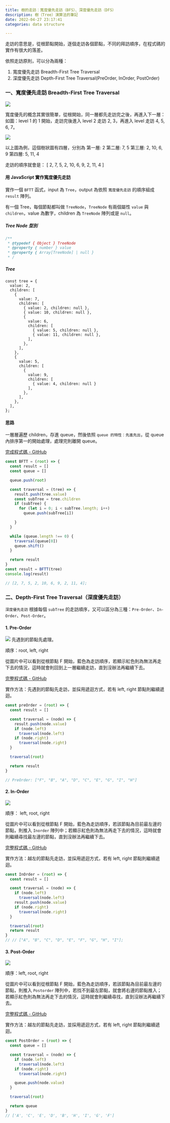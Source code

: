 ```yaml
---
title: 樹的走訪：寬度優先走訪（BFS）、深度優先走訪（DFS）
description: 樹（Tree）演算法的筆記
date: 2022-04-27 23:17:41
categories: data structure

---
```


走訪的意思是，從根節點開始，逐個走訪各個節點，不同的拜訪順序，在程式碼的實作有很大的落差。

依照走訪原則，可以分為兩種：

1. 寬度優先走訪 Breadth-First Tree Traversal
2. 深度優先走訪 Depth-First Tree Traversal(PreOrder, InOrder, PostOrder)

### **一、寬度優先走訪 Breadth-First Tree Traversal**

![](https://res.cloudinary.com/practicaldev/image/fetch/s--1Aaplbiq--/c_limit%2Cf_auto%2Cfl_progressive%2Cq_66%2Cw_880/https://miro.medium.com/max/1400/1%2A3NKvODZparRFVKEwtVmrkw.gif)

寬度優先的概念其實很簡單，從根開始，同一層都先走訪完之後，再進入下一層：如圖：level 1 的 1 開始，走訪完後進入 level 2 走訪 2, 3，再進入 level 走訪 4, 5, 6, 7。

![](https://i.imgur.com/lNZAO62.png)

以上圖為例，這個樹狀圖有四層，分別為
第一層: 2
第二層: 7, 5
第三層: 2, 10, 6, 9
第四層: 5, 11, 4

走訪的順序就會是： [ 2, 7, 5, 2, 10, 6, 9, 2, 11, 4 ]

#### 用 JavaScript 實作寬度優先走訪

實作一個 `BFTT` 函式，input 為 `Tree`，output 為依照 `寬度優先走訪` 的順序組成 `result` 陣列。

有一個 Tree，每個節點都叫做 `TreeNode`，`TreeNode` 有兩個屬性 `value` 與 `children`，value 為數字，children 為 `TreeNode` 陣列或是 `null`。

##### Tree Node 型別

```js
/**
 * @typedef { Object } TreeNode
 * @property { number } value
 * @property { Array[TreeNode] | null }
 * /
```

##### Tree

```JS
const tree = {
  value: 2,
  children: [
    { 
      value: 7,
      children: [
        { value: 2, children: null },
        { value: 10, children: null },
        {
          value: 6,
          children: [
            { value: 5, children: null },
            { value: 11, children: null },
          ],
        },
      ],
    },
    {
      value: 5,
      children: [
        {
          value: 9,
          children: [
            { value: 4, children: null }
          ],
        },
      ],
    },
  ],
};
```

#### 思路

一層層遍歷 children，存進 queue，然後依照 `queue 的特性：先進先出`，從 queue 內排序第一的開始處理，處理完則離開 queue。

[完成程式碼 - GitHub](https://github.com/Rock070/algorithms-data-structure-repo/tree/master/data-structure/tree/BFS)

```js
const BFTT = (root) => {
  const result = []
  const queue = []

  queue.push(root)

  const traversal = (tree) => {
    result.push(tree.value)
    const subTree = tree.children
    if (subTree) {
      for (let i = 0; i < subTree.length; i++)
        queue.push(subTree[i])

    }
  }

  while (queue.length !== 0) {
    traversal(queue[0])
    queue.shift()
  }

  return result
}
const result = BFTT(tree)
console.log(result)

// [2, 7, 5, 2, 10, 6, 9, 2, 11, 4];
```

### **二、Depth-First Tree Traversal（深度優先走訪）**

`深度優先走訪` 根據每個 `subTree` 的走訪順序，又可以區分為三種：`Pre-Order`、`In-Order`、`Post-Order`。

#### **1. Pre-Order**

![](https://upload.wikimedia.org/wikipedia/commons/a/ac/Preorder-traversal.gif)
先遇到的節點先處理。

順序：root, left, right

從圖片中可以看到從根節點 F 開始，藍色為走訪順序，若顯示紅色則為無法再走下去的情況，這時就會則回到上一層繼續走訪，直到沒辦法再繼續下去。

[完整程式碼 - GitHub](https://github.com/Rock070/algorithms-data-structure-repo/blob/master/data-structure/tree/DFS/pre-order-binary.js)

實作方法：先遇到的節點先走訪，並採用遞迴方式，若有 left, right 節點則繼續遞迴。

```js
const preOrder = (root) => {
  const result = []

  const traversal = (node) => {
    result.push(node.value)
    if (node.left)
      traversal(node.left)
    if (node.right)
      traversal(node.right)
  }

  traversal(root)

  return result
}

// PreOrder: ["F", "B", "A", "D", "C", "E", "G", "I", "H"]
```

#### **2. In-Order**

![](https://upload.wikimedia.org/wikipedia/commons/4/48/Inorder-traversal.gif)

順序： left, root, right

從圖片中可以看到從根節點 F 開始，藍色為走訪順序，若該節點為目前最左邊的節點，則推入 `Inorder` 陣列中；若顯示紅色則為無法再走下去的情況，這時就會則繼續尋找最左邊的節點，直到沒辦法再繼續下去。

[完整程式碼 - GitHub](https://github.com/Rock070/algorithms-data-structure-repo/blob/master/data-structure/tree/DFS/in-order-binary.js)

實作方法：越左的節點先走訪，並採用遞迴方式，若有 left, right 節點則繼續遞迴。

```js
const InOrder = (root) => {
  const result = []

  const traversal = (node) => {
    if (node.left)
      traversal(node.left)
    result.push(node.value)
    if (node.right)
      traversal(node.right)
  }

  traversal(root)
  return result
}
// // ["A", "B", "C", "D", "E", "F", "G", "H", "I"];
```

#### **3. Post-Order**

![](https://upload.wikimedia.org/wikipedia/commons/2/28/Postorder-traversal.gif)

順序：left, root, right

從圖片中可以看到從根節點 F 開始，藍色為走訪順序，若該節點為目前最左邊的節點，則推入 `Postorder` 陣列中，若找不到最左節點，就會將右邊的節點推入；若顯示紅色則為無法再走下去的情況，這時就會則繼續尋找，直到沒辦法再繼續下去。

[完整程式碼 - GitHub](https://github.com/Rock070/algorithms-data-structure-repo/blob/master/data-structure/tree/DFS/post-order-binary.js)

實作方法：越左的節點先走訪，並採用遞迴方式，若有 left, right 節點則繼續遞迴。

```js
const PostOrder = (root) => {
  const queue = []

  const traversal = (node) => {
    if (node.left)
      traversal(node.left)
    if (node.right)
      traversal(node.right)

    queue.push(node.value)
  }

  traversal(root)

  return queue
}
// ['A', 'C', 'E', 'D', 'B', 'H', 'I', 'G', 'F']
```
